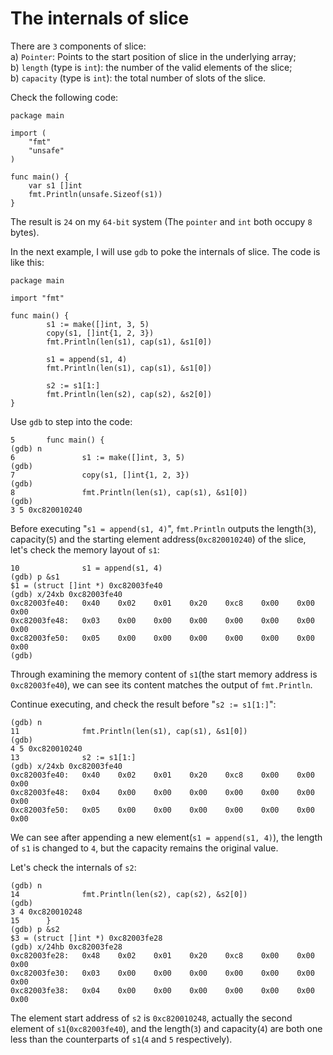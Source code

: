 # The internals of slice

There are `3` components of slice:  
a\) `Pointer`: Points to the start position of slice in the underlying array;  
b\) `length` \(type is `int`\): the number of the valid elements of the slice;  
b\) `capacity` \(type is `int`\): the total number of slots of the slice.

Check the following code:

```text
package main

import (
    "fmt"
    "unsafe"
)

func main() {
    var s1 []int
    fmt.Println(unsafe.Sizeof(s1))
}
```

The result is `24` on my `64-bit` system \(The `pointer` and `int` both occupy `8` bytes\).

In the next example, I will use `gdb` to poke the internals of slice. The code is like this:

```text
package main

import "fmt"

func main() {
        s1 := make([]int, 3, 5)
        copy(s1, []int{1, 2, 3})
        fmt.Println(len(s1), cap(s1), &s1[0])

        s1 = append(s1, 4)
        fmt.Println(len(s1), cap(s1), &s1[0])

        s2 := s1[1:]
        fmt.Println(len(s2), cap(s2), &s2[0])
}
```

Use `gdb` to step into the code:

```text
5       func main() {
(gdb) n
6               s1 := make([]int, 3, 5)
(gdb)
7               copy(s1, []int{1, 2, 3})
(gdb)
8               fmt.Println(len(s1), cap(s1), &s1[0])
(gdb)
3 5 0xc820010240
```

Before executing "`s1 = append(s1, 4)`", `fmt.Println` outputs the length\(`3`\), capacity\(`5`\) and the starting element address\(`0xc820010240`\) of the slice, let's check the memory layout of `s1`:

```text
10              s1 = append(s1, 4)
(gdb) p &s1
$1 = (struct []int *) 0xc82003fe40
(gdb) x/24xb 0xc82003fe40
0xc82003fe40:   0x40    0x02    0x01    0x20    0xc8    0x00    0x00    0x00
0xc82003fe48:   0x03    0x00    0x00    0x00    0x00    0x00    0x00    0x00
0xc82003fe50:   0x05    0x00    0x00    0x00    0x00    0x00    0x00    0x00
(gdb)
```

Through examining the memory content of `s1`\(the start memory address is `0xc82003fe40`\), we can see its content matches the output of `fmt.Println`.

Continue executing, and check the result before "`s2 := s1[1:]`":

```text
(gdb) n
11              fmt.Println(len(s1), cap(s1), &s1[0])
(gdb)
4 5 0xc820010240
13              s2 := s1[1:]
(gdb) x/24xb 0xc82003fe40
0xc82003fe40:   0x40    0x02    0x01    0x20    0xc8    0x00    0x00    0x00
0xc82003fe48:   0x04    0x00    0x00    0x00    0x00    0x00    0x00    0x00
0xc82003fe50:   0x05    0x00    0x00    0x00    0x00    0x00    0x00    0x00
```

We can see after appending a new element\(`s1 = append(s1, 4)`\), the length of `s1` is changed to `4`, but the capacity remains the original value.

Let's check the internals of `s2`:

```text
(gdb) n
14              fmt.Println(len(s2), cap(s2), &s2[0])
(gdb)
3 4 0xc820010248
15      }
(gdb) p &s2
$3 = (struct []int *) 0xc82003fe28
(gdb) x/24hb 0xc82003fe28
0xc82003fe28:   0x48    0x02    0x01    0x20    0xc8    0x00    0x00    0x00
0xc82003fe30:   0x03    0x00    0x00    0x00    0x00    0x00    0x00    0x00
0xc82003fe38:   0x04    0x00    0x00    0x00    0x00    0x00    0x00    0x00
```

The element start address of `s2` is `0xc820010248`, actually the second element of `s1`\(`0xc82003fe40`\), and the length\(`3`\) and capacity\(`4`\) are both one less than the counterparts of `s1`\(`4` and `5` respectively\).

